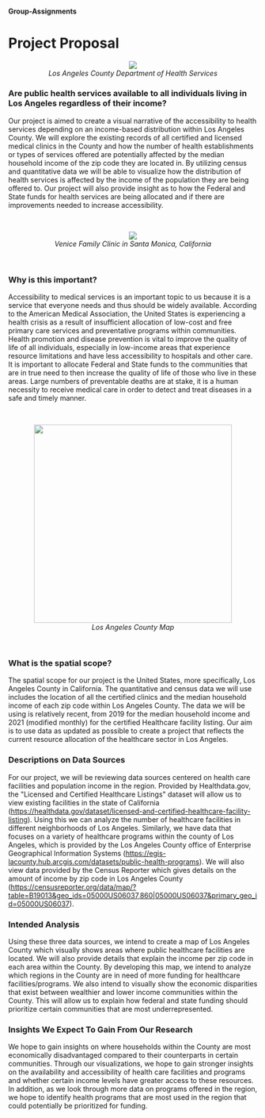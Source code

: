 #### Group-Assignments
# Project Proposal
<p align= "center">
    <img src="https://upload.wikimedia.org/wikipedia/en/c/c4/Los_Angeles_County_Department_of_Health_Services_seal.png" >
  <br><i>
    Los Angeles County Department of Health Services
  </i>
      </p>
  
  
### Are public health services available to all individuals living in Los Angeles regardless of their income? 
Our project is aimed to create a visual narrative of the accessibility to health services depending on an income-based distribution within Los Angeles County. We will explore the existing records of all certified and licensed medical clinics in the County and how the number of health establishments or types of services offered are potentially affected by the median household income of the zip code they are located in. By utilizing census and quantitative data we will be able to visualize how the distribution of health services is affected by the income of the population they are being offered to. Our project will also provide insight as to how the Federal and State funds for health services are being allocated and if there are improvements needed to increase accessibility.  

<br>
<p align = "center">
  <img src= "https://centurycitynews-enki.s3.amazonaws.com/wp-content/uploads/2014/05/venice-family-clinic.jpg" >
  <br> <i> 
  Venice Family Clinic in Santa Monica, California
  </i>
       </p>
       <br>
       
       
### Why is this important?
Accessibility to medical services is an important topic to us because it is a service that everyone needs and thus should be widely available. According to the American Medical Association, the United States is experiencing a health crisis as a result of insufficient allocation of low-cost and free primary care services and preventative programs within communities. Health promotion and disease prevention is vital to improve the quality of life of all individuals, especially in low-income areas that experience resource limitations and have less accessibility to hospitals and other care. It is important to allocate Federal and State funds to the communities that are in true need to then increase the quality of life of those who live in these areas. Large numbers of preventable deaths are at stake, it is a human necessity to receive medical care in order to detect and treat diseases in a safe and timely manner.
 
 <br>
<p align = "center">
  <img src= "http://ontheworldmap.com/usa/city/los-angeles/los-angeles-county-map.jpg" width = "400" height = "400">
  <br><i>
  Los Angeles County Map
  </i>
  </p>
  <br>
  
  
### What is the spatial scope?
The spatial scope for our project is the United States, more specifically, Los Angeles County in California. The quantitative and census data we will use includes the location of all the certified clinics and the median household income of each zip code within Los Angeles County. The data we will be using is relatively recent, from 2019 for the median household income and 2021 (modified monthly) for the certified Healthcare facility listing. Our aim is to use data as updated as possible to create a project that reflects the current resource allocation of the healthcare sector in Los Angeles. 


### Descriptions on Data Sources
For our project, we will be reviewing data sources centered on health care facilities and population income in the region. Provided by Healthdata.gov, the "Licensed and Certified Healthcare Listings" dataset will allow us to view existing facilities in the state of California (https://healthdata.gov/dataset/licensed-and-certified-healthcare-facility-listing). Using this we can analyze the number of healthcare facilities in different neighborhoods of Los Angeles. Similarly, we have data that focuses on a variety of healthcare programs within the county of Los Angeles, which is provided by the Los Angeles County office of Enterprise Geographical Information Systems (https://egis-lacounty.hub.arcgis.com/datasets/public-health-programs). We will also view data provided by the Census Reporter which gives details on the amount of income by zip code in Los Angeles County (https://censusreporter.org/data/map/?table=B19013&geo_ids=05000US06037,860|05000US06037&primary_geo_id=05000US06037). 

### Intended Analysis
Using these three data sources, we intend to create a map of Los Angeles County which visually shows areas where public healthcare facilities are located. We will also provide details that explain the income per zip code in each area within the County. By developing this map, we intend to analyze which regions in the County are in need of more funding for healthcare facilities/programs. We also intend to visually show the economic disparities that exist between wealthier and lower income communities within the County. This will allow us to explain how federal and state funding should prioritize certain communities that are most underrepresented. 

### Insights We Expect To Gain From Our Research
We hope to gain insights on where households within the County are most economically disadvantaged compared to their counterparts in certain communities. Through our visualizations, we hope to gain stronger insights on the availability and accessibility of health care facilities and programs and whether certain income levels have greater access to these resources. In addition, as we look through more data on programs offered in the region, we hope to identify health programs that are most used in the region that could potentially be prioritized for funding. 
